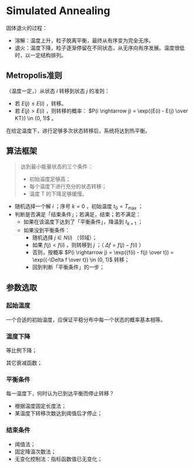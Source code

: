 # Simulated Annealing

固体退火的过程：

- 溶解：温度上升，粒子脱离平衡，最终从有序变为完全无序。
- 退火：温度下降，粒子逐渐停留在不同状态，从无序向有序发展。温度很低时，以一定结构排列。

## Metropolis准则

（温度一定，）从状态 $i$ 转移到状态 $j$ 的准则：

- 若 $E(j) \le E(i)$ ，转移。
- 若 $E(j) > E(i)$ ，则转移的概率： $P(i \rightarrow j) = \exp({E(i) - E(j) \over KT}) \in (0, 1)$ 。

在给定温度下，进行足够多次状态转移后，系统将达到热平衡。

## 算法框架

> 达到最小能量状态的三个条件：
> 
> - 初始温度足够高；
> - 每个温度下进行充分的状态转移；
> - 温度 T 的下降足够缓慢。

- 随机选择一个解 $i$ ；序号 $k = 0$ ，初始温度 $t_0 = T_{\max}$ ；
- 判断是否满足「结束条件」；若满足，结束；若不满足：
    - 如果在该温度下达到了「平衡条件」，降温到 $t_{k+1}$ ；
    - 如果没到平衡条件：
        - 随机选择 $j \in N(i)$ （邻域）；
        - 如果 $f(j) < f(i)$ ，则转移到 $j$ ；（ $\Delta f =  f(j) - f(i)$ ）
        - 否则，按概率 $P(i \rightarrow j) = \exp({f(i) - f(j) \over t}) = \exp({-\Delta f \over t}) \in (0, 1)$ 转移；
        - 回到判断「平衡条件」的一步；

## 参数选取

### 起始温度

一个合适的初始温度，应保证平稳分布中每一个状态的概率基本相等。

### 温度下降

等比例下降；

其它衰减函数；

### 平衡条件

每一温度下，何时认为已到达平衡而停止转移？

- 根据温度固定长度法；
- 某温度下转移次数达到阈值后才停止；

### 结束条件

- 阈值法；
- 固定降温次数法；
- 无变化控制法：指标函数值已无变化；

